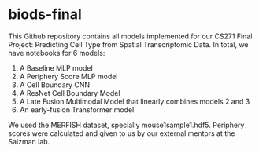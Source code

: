 # biods-final

This Github repository contains all models implemented for our CS271 Final Project: Predicting Cell Type from Spatial Transcriptomic Data. In total, we have notebooks for 6 models:
1) A Baseline MLP model
2) A Periphery Score MLP model 
3) A Cell Boundary CNN
4) A ResNet Cell Boundary Model
5) A Late Fusion Multimodal Model that linearly combines models 2 and 3
6) An early-fusion Transformer model

We used the MERFISH dataset, specially mouse1sample1.hdf5. Periphery scores were calculated and given to us by our external mentors at the Salzman lab. 
